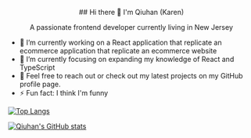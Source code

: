 <p align="center">
## Hi there 👋 I'm Qiuhan (Karen)
</p>



<p align="center">
 A passionate frontend developer currently living in New Jersey
</p>

- 🔭 I’m currently working on a React application that replicate an ecommerce application that replicate an ecommerce website
- 🌱 I’m currently focusing on expanding my knowledge of React and TypeScript 
- 👋 Feel free to reach out or check out my latest projects on my GitHub profile page.
- ⚡  Fun fact: I think I'm funny
 
 
[![Top Langs](https://github-readme-stats.vercel.app/api/top-langs/?username=qiuhanzhou&theme=dracula&layout=compact)](https://github.com/qiuhanzhou/github-readme-stats)

 [![Qiuhan's GitHub stats](https://github-readme-stats.vercel.app/api?username=qiuhanzhou)](https://github.com/qiuhanzhou/github-readme-stats)



